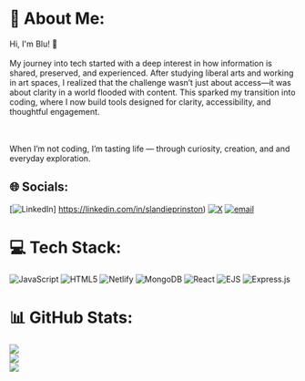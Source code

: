 # 💫 About Me:
Hi, I'm Blu! 🌱
<br>
<br>
My journey into tech started with a deep interest in how information is shared, preserved, and experienced. After studying liberal arts and working in art spaces, I realized that the challenge wasn’t just about access—it was about clarity in a world flooded with content. This sparked my transition into coding, where I now build tools designed for clarity, accessibility, and thoughtful engagement.

<br>
<br>
When I’m not coding, I’m tasting life — through curiosity, creation, and and everyday exploration.


## 🌐 Socials:
[![LinkedIn](https://img.shields.io/badge/LinkedIn-%230077B5.svg?logo=linkedin&logoColor=white)] https://linkedin.com/in/slandieprinston) [![X](https://img.shields.io/badge/X-black.svg?logo=X&logoColor=white)](https://x.com/siilkcode) [![email](https://img.shields.io/badge/Email-D14836?logo=gmail&logoColor=white)](mailto:slandieps@gmail.com) 

# 💻 Tech Stack:
![JavaScript](https://img.shields.io/badge/javascript-%23323330.svg?style=for-the-badge&logo=javascript&logoColor=%23F7DF1E) ![HTML5](https://img.shields.io/badge/html5-%23E34F26.svg?style=for-the-badge&logo=html5&logoColor=white) ![Netlify](https://img.shields.io/badge/netlify-%23000000.svg?style=for-the-badge&logo=netlify&logoColor=#00C7B7) ![MongoDB](https://img.shields.io/badge/MongoDB-%234ea94b.svg?style=for-the-badge&logo=mongodb&logoColor=white) ![React](https://img.shields.io/badge/react-%2320232a.svg?style=for-the-badge&logo=react&logoColor=%2361DAFB) ![EJS](https://img.shields.io/badge/ejs-%23B4CA65.svg?style=for-the-badge&logo=ejs&logoColor=black) ![Express.js](https://img.shields.io/badge/express.js-%23404d59.svg?style=for-the-badge&logo=express&logoColor=%2361DAFB) 

# 📊 GitHub Stats:
![](https://github-readme-stats.vercel.app/api?username=slandieps&theme=shadow_green&hide_border=false&include_all_commits=false&count_private=true)<br/>
![](https://nirzak-streak-stats.vercel.app/?user=slandieps&theme=shadow_green&hide_border=false)<br/>
![](https://github-readme-stats.vercel.app/api/top-langs/?username=slandieps&theme=shadow_green&hide_border=false&include_all_commits=false&count_private=true&layout=compact)
